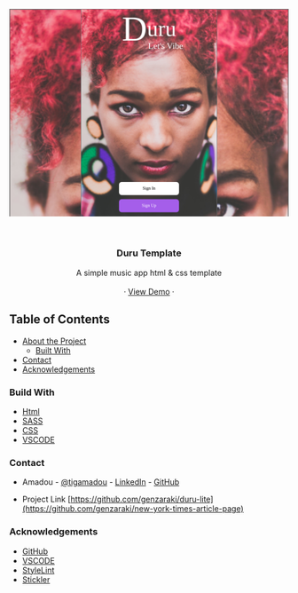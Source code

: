 ![Screenshot Image](images/screen-shot.png)

<!-- PROJECT LOGO -->
<br />
<p align="center">
   <h3 align="center">Duru Template</h3>

  <p align="center">
    A simple music app html &amp; css template
    <br />    
    <br />
    ·
     <a href="https://genzaraki.github.io/duru-lite/">View Demo</a>
    ·    
  </p>
</p>

<!-- TABLE OF CONTENTS -->
## Table of Contents

* [About the Project](#about-the-project)
  * [Built With](#built-with)
* [Contact](#contact)
* [Acknowledgements](#acknowledgements)



<!-- ABOUT THE PROJECT -->
### Build With

* [Html]()
* [SASS]()
* [CSS]()
* [VSCODE]()


### Contact
* Amadou - [@tigamadou](https://twitter.com/tigamadou) - [LinkedIn](https://www.linkedin.com/in/amadou-ibrahim-75769167) - [GitHub](https://github.com/genzaraki)

* Project Link [https://github.com/genzaraki/duru-lite](https://github.com/genzaraki/new-york-times-article-page)

### Acknowledgements

* [GitHub](https://github.com)
* [VSCODE]()
* [StyleLint]()
* [Stickler]()
